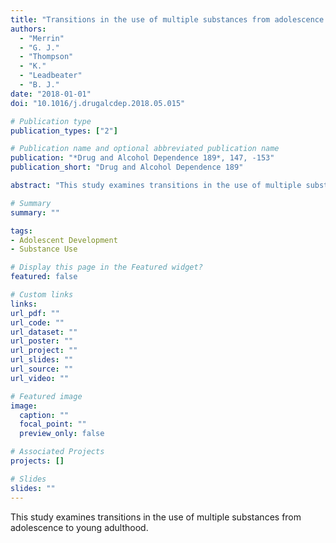 ```yaml
---
title: "Transitions in the use of multiple substances from adolescence to young adulthood"
authors:
  - "Merrin"
  - "G. J."
  - "Thompson"
  - "K."
  - "Leadbeater"
  - "B. J."
date: "2018-01-01"
doi: "10.1016/j.drugalcdep.2018.05.015"

# Publication type
publication_types: ["2"]

# Publication name and optional abbreviated publication name
publication: "*Drug and Alcohol Dependence 189*, 147, -153"
publication_short: "Drug and Alcohol Dependence 189"

abstract: "This study examines transitions in the use of multiple substances from adolescence to young adulthood."

# Summary
summary: ""

tags:
- Adolescent Development
- Substance Use

# Display this page in the Featured widget?
featured: false

# Custom links
links:
url_pdf: ""
url_code: ""
url_dataset: ""
url_poster: ""
url_project: ""
url_slides: ""
url_source: ""
url_video: ""

# Featured image
image:
  caption: ""
  focal_point: ""
  preview_only: false

# Associated Projects
projects: []

# Slides
slides: ""
---
```


This study examines transitions in the use of multiple substances from adolescence to young adulthood.
